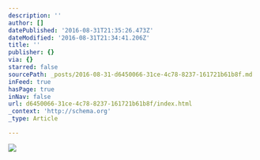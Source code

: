 ```yaml
---
description: ''
author: []
datePublished: '2016-08-31T21:35:26.473Z'
dateModified: '2016-08-31T21:34:41.206Z'
title: ''
publisher: {}
via: {}
starred: false
sourcePath: _posts/2016-08-31-d6450066-31ce-4c78-8237-161721b61b8f.md
inFeed: true
hasPage: true
inNav: false
url: d6450066-31ce-4c78-8237-161721b61b8f/index.html
_context: 'http://schema.org'
_type: Article

---
```

![](https://the-grid-user-content.s3-us-west-2.amazonaws.com/e7da539a-dedd-4789-8305-79b40595b2c1.jpg)